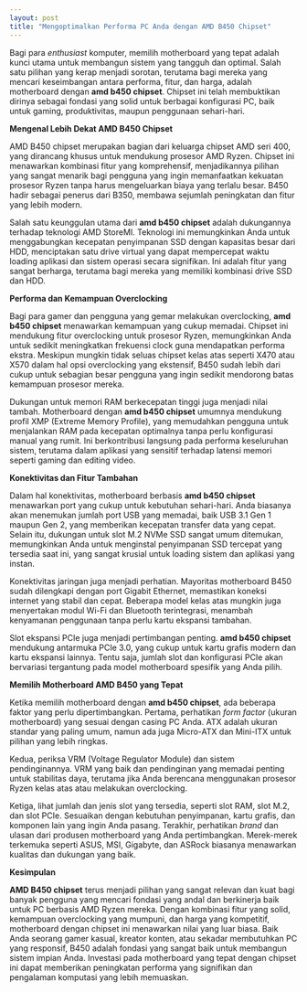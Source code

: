```yaml
---
layout: post
title: "Mengoptimalkan Performa PC Anda dengan AMD B450 Chipset"
---
```


Bagi para *enthusiast* komputer, memilih motherboard yang tepat adalah kunci utama untuk membangun sistem yang tangguh dan optimal. Salah satu pilihan yang kerap menjadi sorotan, terutama bagi mereka yang mencari keseimbangan antara performa, fitur, dan harga, adalah motherboard dengan **amd b450 chipset**. Chipset ini telah membuktikan dirinya sebagai fondasi yang solid untuk berbagai konfigurasi PC, baik untuk gaming, produktivitas, maupun penggunaan sehari-hari.

**Mengenal Lebih Dekat AMD B450 Chipset**

AMD B450 chipset merupakan bagian dari keluarga chipset AMD seri 400, yang dirancang khusus untuk mendukung prosesor AMD Ryzen. Chipset ini menawarkan kombinasi fitur yang komprehensif, menjadikannya pilihan yang sangat menarik bagi pengguna yang ingin memanfaatkan kekuatan prosesor Ryzen tanpa harus mengeluarkan biaya yang terlalu besar. B450 hadir sebagai penerus dari B350, membawa sejumlah peningkatan dan fitur yang lebih modern.

Salah satu keunggulan utama dari **amd b450 chipset** adalah dukungannya terhadap teknologi AMD StoreMI. Teknologi ini memungkinkan Anda untuk menggabungkan kecepatan penyimpanan SSD dengan kapasitas besar dari HDD, menciptakan satu drive virtual yang dapat mempercepat waktu loading aplikasi dan sistem operasi secara signifikan. Ini adalah fitur yang sangat berharga, terutama bagi mereka yang memiliki kombinasi drive SSD dan HDD.

**Performa dan Kemampuan Overclocking**

Bagi para gamer dan pengguna yang gemar melakukan overclocking, **amd b450 chipset** menawarkan kemampuan yang cukup memadai. Chipset ini mendukung fitur overclocking untuk prosesor Ryzen, memungkinkan Anda untuk sedikit meningkatkan frekuensi clock guna mendapatkan performa ekstra. Meskipun mungkin tidak seluas chipset kelas atas seperti X470 atau X570 dalam hal opsi overclocking yang ekstensif, B450 sudah lebih dari cukup untuk sebagian besar pengguna yang ingin sedikit mendorong batas kemampuan prosesor mereka.

Dukungan untuk memori RAM berkecepatan tinggi juga menjadi nilai tambah. Motherboard dengan **amd b450 chipset** umumnya mendukung profil XMP (Extreme Memory Profile), yang memudahkan pengguna untuk menjalankan RAM pada kecepatan optimalnya tanpa perlu konfigurasi manual yang rumit. Ini berkontribusi langsung pada performa keseluruhan sistem, terutama dalam aplikasi yang sensitif terhadap latensi memori seperti gaming dan editing video.

**Konektivitas dan Fitur Tambahan**

Dalam hal konektivitas, motherboard berbasis **amd b450 chipset** menawarkan port yang cukup untuk kebutuhan sehari-hari. Anda biasanya akan menemukan jumlah port USB yang memadai, baik USB 3.1 Gen 1 maupun Gen 2, yang memberikan kecepatan transfer data yang cepat. Selain itu, dukungan untuk slot M.2 NVMe SSD sangat umum ditemukan, memungkinkan Anda untuk menginstal penyimpanan SSD tercepat yang tersedia saat ini, yang sangat krusial untuk loading sistem dan aplikasi yang instan.

Konektivitas jaringan juga menjadi perhatian. Mayoritas motherboard B450 sudah dilengkapi dengan port Gigabit Ethernet, memastikan koneksi internet yang stabil dan cepat. Beberapa model kelas atas mungkin juga menyertakan modul Wi-Fi dan Bluetooth terintegrasi, menambah kenyamanan penggunaan tanpa perlu kartu ekspansi tambahan.

Slot ekspansi PCIe juga menjadi pertimbangan penting. **amd b450 chipset** mendukung antarmuka PCIe 3.0, yang cukup untuk kartu grafis modern dan kartu ekspansi lainnya. Tentu saja, jumlah slot dan konfigurasi PCIe akan bervariasi tergantung pada model motherboard spesifik yang Anda pilih.

**Memilih Motherboard AMD B450 yang Tepat**

Ketika memilih motherboard dengan **amd b450 chipset**, ada beberapa faktor yang perlu dipertimbangkan. Pertama, perhatikan *form factor* (ukuran motherboard) yang sesuai dengan casing PC Anda. ATX adalah ukuran standar yang paling umum, namun ada juga Micro-ATX dan Mini-ITX untuk pilihan yang lebih ringkas.

Kedua, periksa VRM (Voltage Regulator Module) dan sistem pendinginannya. VRM yang baik dan pendinginan yang memadai penting untuk stabilitas daya, terutama jika Anda berencana menggunakan prosesor Ryzen kelas atas atau melakukan overclocking.

Ketiga, lihat jumlah dan jenis slot yang tersedia, seperti slot RAM, slot M.2, dan slot PCIe. Sesuaikan dengan kebutuhan penyimpanan, kartu grafis, dan komponen lain yang ingin Anda pasang. Terakhir, perhatikan *brand* dan ulasan dari produsen motherboard yang Anda pertimbangkan. Merek-merek terkemuka seperti ASUS, MSI, Gigabyte, dan ASRock biasanya menawarkan kualitas dan dukungan yang baik.

**Kesimpulan**

**AMD B450 chipset** terus menjadi pilihan yang sangat relevan dan kuat bagi banyak pengguna yang mencari fondasi yang andal dan berkinerja baik untuk PC berbasis AMD Ryzen mereka. Dengan kombinasi fitur yang solid, kemampuan overclocking yang mumpuni, dan harga yang kompetitif, motherboard dengan chipset ini menawarkan nilai yang luar biasa. Baik Anda seorang gamer kasual, kreator konten, atau sekadar membutuhkan PC yang responsif, B450 adalah fondasi yang sangat baik untuk membangun sistem impian Anda. Investasi pada motherboard yang tepat dengan chipset ini dapat memberikan peningkatan performa yang signifikan dan pengalaman komputasi yang lebih memuaskan.
